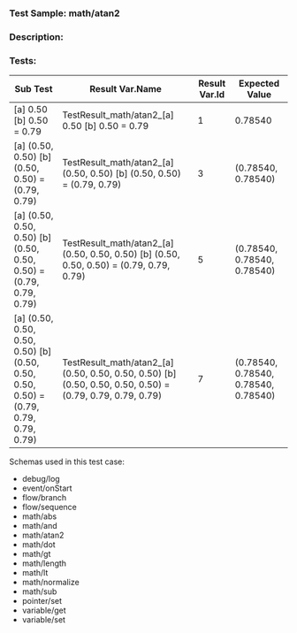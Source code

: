 ### **Test Sample:** math/atan2
### **Description:** 

### Tests:
| Sub Test | Result Var.Name | Result Var.Id | Expected Value
| ----------- | ----------- | ----------- |----------- |
| [a] 0.50 [b] 0.50 = 0.79 | TestResult_math/atan2_[a] 0.50 [b] 0.50 = 0.79 | 1 | 0.78540
| [a] (0.50, 0.50) [b] (0.50, 0.50) = (0.79, 0.79) | TestResult_math/atan2_[a] (0.50, 0.50) [b] (0.50, 0.50) = (0.79, 0.79) | 3 | (0.78540, 0.78540)
| [a] (0.50, 0.50, 0.50) [b] (0.50, 0.50, 0.50) = (0.79, 0.79, 0.79) | TestResult_math/atan2_[a] (0.50, 0.50, 0.50) [b] (0.50, 0.50, 0.50) = (0.79, 0.79, 0.79) | 5 | (0.78540, 0.78540, 0.78540)
| [a] (0.50, 0.50, 0.50, 0.50) [b] (0.50, 0.50, 0.50, 0.50) = (0.79, 0.79, 0.79, 0.79) | TestResult_math/atan2_[a] (0.50, 0.50, 0.50, 0.50) [b] (0.50, 0.50, 0.50, 0.50) = (0.79, 0.79, 0.79, 0.79) | 7 | (0.78540, 0.78540, 0.78540, 0.78540)

Schemas used in this test case:
- debug/log
- event/onStart
- flow/branch
- flow/sequence
- math/abs
- math/and
- math/atan2
- math/dot
- math/gt
- math/length
- math/lt
- math/normalize
- math/sub
- pointer/set
- variable/get
- variable/set
